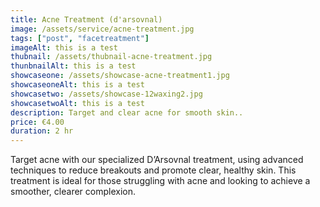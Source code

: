 ```yaml
---
title: Acne Treatment (d'arsovnal)
image: /assets/service/acne-treatment.jpg
tags: ["post", "facetreatment"]
imageAlt: this is a test
thubnail: /assets/thubnail-acne-treatment.jpg
thunbnailAlt: this is a test
showcaseone: /assets/showcase-acne-treatment1.jpg
showcaseoneAlt: this is a test
showcasetwo: /assets/showcase-12waxing2.jpg
showcasetwoAlt: this is a test
description: Target and clear acne for smooth skin..
price: €4.00
duration: 2 hr
---
```

Target acne with our specialized D’Arsovnal treatment, using advanced techniques to reduce breakouts and promote clear, healthy skin. This treatment is ideal for those struggling with acne and looking to achieve a smoother, clearer complexion.
